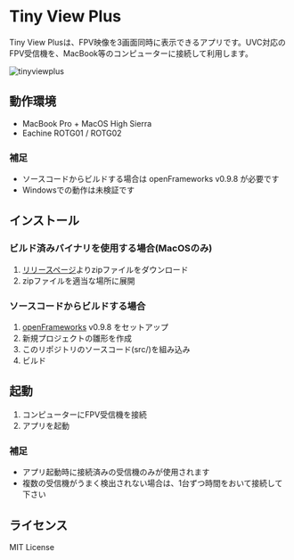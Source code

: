 # Tiny View Plus

Tiny View Plusは、FPV映像を3画面同時に表示できるアプリです。UVC対応のFPV受信機を、MacBook等のコンピューターに接続して利用します。

![tinyviewplus](https://user-images.githubusercontent.com/14119184/34721592-a1043ef2-f586-11e7-9e4a-c73a2d42d59e.jpg)

## 動作環境

- MacBook Pro + MacOS High Sierra
- Eachine ROTG01 / ROTG02

### 補足

- ソースコードからビルドする場合は openFrameworks v0.9.8 が必要です
- Windowsでの動作は未検証です

## インストール

### ビルド済みバイナリを使用する場合(MacOSのみ)

1. [リリースページ](https://github.com/t-asano/tinyviewplus/releases)よりzipファイルをダウンロード
2. zipファイルを適当な場所に展開

### ソースコードからビルドする場合

1. [openFrameworks](http://openframeworks.cc/ja/) v0.9.8 をセットアップ
2. 新規プロジェクトの雛形を作成
3. このリポジトリのソースコード(src/)を組み込み
4. ビルド

## 起動

1. コンピューターにFPV受信機を接続
2. アプリを起動

### 補足

- アプリ起動時に接続済みの受信機のみが使用されます
- 複数の受信機がうまく検出されない場合は、1台ずつ時間をおいて接続して下さい

## ライセンス

MIT License
